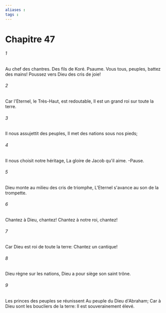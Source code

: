 ```yaml
---
aliases : 
tags : 
---
```


# Chapitre 47

###### 1
Au chef des chantres. Des fils de Koré. Psaume. Vous tous, peuples, battez des mains! Poussez vers Dieu des cris de joie!
###### 2
Car l'Eternel, le Très-Haut, est redoutable, Il est un grand roi sur toute la terre.
###### 3
Il nous assujettit des peuples, Il met des nations sous nos pieds;
###### 4
Il nous choisit notre héritage, La gloire de Jacob qu'il aime. -Pause.
###### 5
Dieu monte au milieu des cris de triomphe, L'Eternel s'avance au son de la trompette.
###### 6
Chantez à Dieu, chantez! Chantez à notre roi, chantez!
###### 7
Car Dieu est roi de toute la terre: Chantez un cantique!
###### 8
Dieu règne sur les nations, Dieu a pour siège son saint trône.
###### 9
Les princes des peuples se réunissent Au peuple du Dieu d'Abraham; Car à Dieu sont les boucliers de la terre: Il est souverainement élevé.
